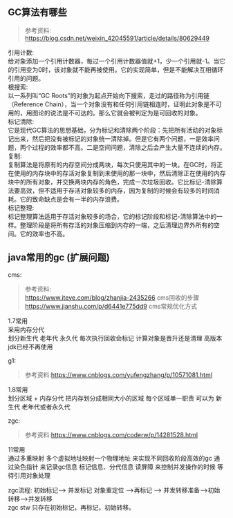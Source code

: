 
## GC算法有哪些
>参考资料:
>https://blog.csdn.net/weixin_42045591/article/details/80629449

引用计数:        
给对象添加一个引用计数器，每过一个引用计数器值就+1，少一个引用就-1。当它的引用变为0时，该对象就不能再被使用。它的实现简单，但是不能解决互相循环引用的问题。     
根搜索:     
以一系列叫“GC Roots”的对象为起点开始向下搜索，走过的路径称为引用链（Reference Chain），当一个对象没有和任何引用链相连时，证明此对象是不可用的，用图论的说法是不可达的。那么它就会被判定为是可回收的对象。   
标记清除:    
它是现代GC算法的思想基础，分为标记和清除两个阶段：先把所有活动的对象标记出来，然后把没有被标记的对象统一清除掉。但是它有两个问题，一是效率问题，两个过程的效率都不高。二是空间问题，清除之后会产生大量不连续的内存。   
复制:   
复制算法是将原有的内存空间分成两块，每次只使用其中的一块。在GC时，将正在使用的内存块中的存活对象复制到未使用的那一块中，然后清除正在使用的内存块中的所有对象，并交换两块内存的角色，完成一次垃圾回收。它比标记-清除算法要高效，但不适用于存活对象较多的内存，因为复制的时候会有较多的时间消耗。它的致命缺点是会有一半的内存浪费。   
标记整理:   
标记整理算法适用于存活对象较多的场合，它的标记阶段和标记-清除算法中的一样。整理阶段是将所有存活的对象压缩到内存的一端，之后清理边界外所有的空间。它的效率也不高。

## java常用的gc (扩展问题)

cms:
>参考资料:   
>https://www.iteye.com/blog/zhanjia-2435266 cms回收的步骤
>https://www.jianshu.com/p/d6441e775dd9 cms常规优化方式

1.7常用   
采用内存分代   
划分新生代 老年代 永久代  每次执行回收会标记 计算对象是晋升还是清理   高版本jdk已经不再使用

g1:
>参考资料:https://www.cnblogs.com/yufengzhang/p/10571081.html

1.8常用  
划分区域 + 内存分代
把内存划分成相同大小的区域  每个区域单一职责 可以为 新生代 老年代或者永久代

zgc:
>参考资料:https://www.cnblogs.com/coderw/p/14281528.html

11常用  
通过多重映射  多个虚拟地址映射一个物理地址 来实现不同回收阶段高效的gc
通过染色指针 来记录gc信息 标记信息、分代信息
读屏障 来控制并发操作的时候 等待引用对象处理

zgc流程: 初始标记--> 并发标记 对象重定位 -->再标记 --> 并发转移准备-->初始转移-->并发转移  
zgc stw 只存在初始标记，再标记，初始转移。 
